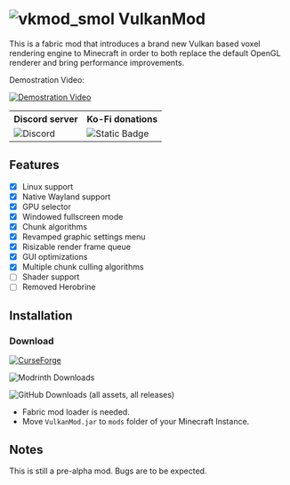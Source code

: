 # ![vkmod_smol](https://github.com/SpidFightFR/VulkanMod/assets/60798703/b3d31560-3563-4ddc-a9ea-d1fbf12b5b5e) VulkanMod

This is a fabric mod that introduces a brand new Vulkan based voxel rendering engine to Minecraft in order to both replace the default OpenGL renderer and bring performance improvements.

Demostration Video:

[![Demostration Video](http://img.youtube.com/vi/sbr7UxcAmOE/0.jpg)](https://youtu.be/sbr7UxcAmOE)


<table>
    <tr>
      <th> Discord server</th>
      <th> Ko-Fi donations</th>
    </tr>
  <tr>
    <td> <img alt="Discord" src="https://img.shields.io/discord/963180553547419670?style=flat-square&logo=discord&logoColor=%23FFFFFF&label=Vulkanmod%20official%20discord%20server&labelColor=%235865F2&color=%235865F2" href="https://discord.gg/FVXg7AYR2Q">
 </td>
    <td> <img alt="Static Badge" src="https://img.shields.io/badge/KoFi-%23ff5e5b?logo=ko-fi&logoColor=%23FFFFFF&link=https%3A%2F%2Fko-fi.com%2FV7V7CHHJV"> </td>
  </tr>
</table>


## Features

- [x] Linux support
- [x] Native Wayland support
- [x] GPU selector
- [x] Windowed fullscreen mode
- [x] Chunk algorithms
- [x] Revamped graphic settings menu
- [x] Risizable render frame queue
- [x] GUI optimizations
- [x] Multiple chunk culling algorithms
- [ ] Shader support
- [ ] Removed Herobrine

## Installation

### Download

[![CurseForge](https://cf.way2muchnoise.eu/full_635429_downloads.svg?badge_style=flat)](https://www.curseforge.com/minecraft/mc-mods/vulkanmod)

![Modrinth Downloads](https://img.shields.io/modrinth/dt/JYQhtZtO?logo=modrinth&label=Modrinth%20Downloads)


![GitHub Downloads (all assets, all releases)](https://img.shields.io/github/downloads/xCollateral/VulkanMod/total?style=flat-square&logo=github&label=Github%20Downloads)




- Fabric mod loader is needed.
- Move `VulkanMod.jar` to `mods` folder of your Minecraft Instance.


## Notes
This is still a pre-alpha mod. Bugs are to be expected.
